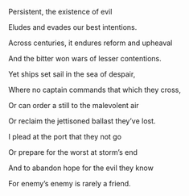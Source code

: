Persistent, the existence of evil

Eludes and evades our best intentions.

Across centuries, it endures reform and upheaval

And the bitter won wars of lesser contentions. 

  

Yet ships set sail in the sea of despair,

Where no captain commands that which they cross,

Or can order a still to the malevolent air

Or reclaim the jettisoned ballast they’ve lost. 

  

I plead at the port that they not go

Or prepare for the worst at storm’s end

And to abandon hope for the evil they know 

For enemy’s enemy is rarely a friend.